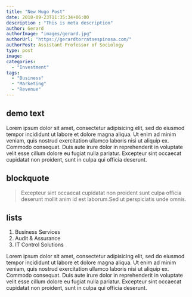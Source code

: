 ```yaml
---
title: "New Hugo Post"
date: 2018-09-23T11:35:34+06:00
description : "This is meta description"
author: Gerard
authorImage: "images/gerard.jpg"
authorUrl: "https://gerardtorratsespinosa.com/"
authorPost: Assistant Professor of Sociology
type: post
image: 
categories: 
  - "Investment"
tags:
  - "Business"
  - "Marketing"
  - "Revenue"
---
```


## demo text
Lorem ipsum dolor sit amet, consectetur adipisicing elit, sed do eiusmod tempor incididunt ut labore et dolore magna aliqua. Ut enim ad minim veniam, quis nostrud exercitation ullamco laboris nisi ut aliquip ex. Commodo consequat. Duis aute irure dolor in reprehenderit in voluptate velit esse cillum dolore eu fugiat nulla pariatur. Excepteur sint occaecat cupidatat non proident, sunt in culpa qui officia deserunt.

## blockquote

>Excepteur sint occaecat cupidatat non proident sunt culpa officia deserunt mollit anim id est laborum.Sed ut perspiciatis unde omnis.

## lists

1. Business Services
2. Audit & Assurance
3. IT Control Solutions

Lorem ipsum dolor sit amet, consectetur adipisicing elit, sed do eiusmod tempor incididunt ut labore et dolore magna aliqua. Ut enim ad minim veniam, quis nostrud exercitation ullamco laboris nisi ut aliquip ex. Commodo consequat. Duis aute irure dolor in reprehenderit in voluptate velit esse cillum dolore eu fugiat nulla pariatur. Excepteur sint occaecat cupidatat non proident, sunt in culpa qui officia deserunt.